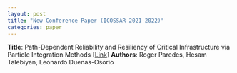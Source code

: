 ```yaml
---
layout: post
title: "New Conference Paper (ICOSSAR 2021-2022)"
categories: paper
---
```


**Title**: Path-Dependent Reliability and Resiliency of Critical Infrastructure via Particle Integration Methods [[Link](https://scholarship.rice.edu/handle/1911/112396)]
**Authors**: Roger Paredes, Hesam Talebiyan, Leonardo Duenas-Osorio
